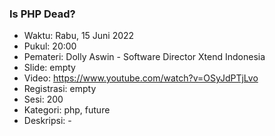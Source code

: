 ###  Is PHP Dead?

- Waktu: Rabu, 15 Juni 2022
- Pukul: 20:00
- Pemateri: Dolly Aswin - Software Director Xtend Indonesia
- Slide: empty
- Video: https://www.youtube.com/watch?v=OSyJdPTjLvo
- Registrasi: empty
- Sesi: 200
- Kategori: php, future
- Deskripsi: -
